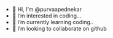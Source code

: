 - 👋 Hi, I’m @purvaapednekar
- 👀 I’m interested in coding...
- 🌱 I’m currently learning coding..
- 💞️ I’m looking to collaborate on github

<!---
purvaapednekar/purvaapednekar is a ✨ special ✨ repository because its `README.md` (this file) appears on your GitHub profile.
You can click the Preview link to take a look at your changes.
--->
